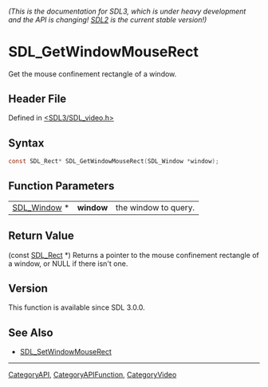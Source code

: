 ###### (This is the documentation for SDL3, which is under heavy development and the API is changing! [SDL2](https://wiki.libsdl.org/SDL2/) is the current stable version!)
# SDL_GetWindowMouseRect

Get the mouse confinement rectangle of a window.

## Header File

Defined in [<SDL3/SDL_video.h>](https://github.com/libsdl-org/SDL/blob/main/include/SDL3/SDL_video.h)

## Syntax

```c
const SDL_Rect* SDL_GetWindowMouseRect(SDL_Window *window);
```

## Function Parameters

|                            |            |                      |
| -------------------------- | ---------- | -------------------- |
| [SDL_Window](SDL_Window) * | **window** | the window to query. |

## Return Value

(const [SDL_Rect](SDL_Rect) *) Returns a pointer to the mouse confinement
rectangle of a window, or NULL if there isn't one.

## Version

This function is available since SDL 3.0.0.

## See Also

- [SDL_SetWindowMouseRect](SDL_SetWindowMouseRect)

----
[CategoryAPI](CategoryAPI), [CategoryAPIFunction](CategoryAPIFunction), [CategoryVideo](CategoryVideo)

